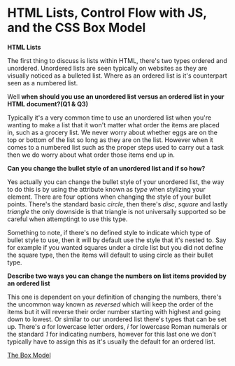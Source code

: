 
# HTML Lists, Control Flow with JS, and the CSS Box Model


**HTML Lists**

The first thing to discuss is lists within HTML, there's two types ordered and unordered. Unordered lists are seen typically on websites as they are visually noticed as a bulleted list. Where as an ordered list is it's counterpart seen as a numbered list. 

Well **when should you use an unordered list versus an ordered list in your HTML document?(Q1 & Q3)** 

Typically it's a very common time to use an unordered list when you're wanting to make a list that it won't matter what order the items are placed in, such as a grocery list. We never worry about whether eggs are on the top or bottom of the list so long as they are on the list. However when it comes to a numbered list such as the proper steps used to carry out a task then we do worry about what order those items end up in.

**Can you change the bullet style of an unordered list and if so how?**

Yes actually you can change the bullet style of your unordered list, the way to do this is by using the attribute known as *type* when stylizing your element. There are four options when changing the style of your bullet points. There's the standard basic *circle*, then there's *disc*, *square* and lastly *triangle* the only downside is that triangle is not universally supported so be careful when attemptingt to use this type. 

Something to note, if there's no defined style to indicate which type of bullet style to use, then it will by default use the style that it's nested to. Say for example if you wanted squares under a circle list but you did not define the square type, then the items will default to using circle as their bullet type.

**Describe two ways you can change the numbers on list items provided by an ordered list**

This one is dependent on your definition of changing the numbers, there's the uncommon way known as *reversed* which will keep the order of the items but it will reverse their order number starting with highest and going down to lowest. Or similar to our unordered list there's types that can be set up. There's *a* for lowercase letter orders, *i* for lowercase Roman numerals or the standard *1* for indicating numbers, however for this last one we don't typically have to assign this as it's usually the default for an ordered list. 

[The Box Model](sourceFiles/BoxModel.html)